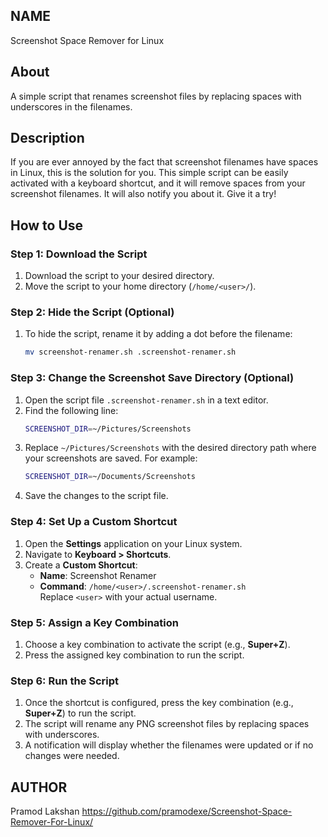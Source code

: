 ## NAME
Screenshot Space Remover for Linux

## About
A simple script that renames screenshot files by replacing spaces with underscores in the filenames.

## Description
If you are ever annoyed by the fact that screenshot filenames have spaces in Linux, this is the solution for you. This simple script can be easily activated with a keyboard shortcut, and it will remove spaces from your screenshot filenames. It will also notify you about it. Give it a try!

## How to Use

### Step 1: Download the Script
1. Download the script to your desired directory.
2. Move the script to your home directory (`/home/<user>/`).

### Step 2: Hide the Script (Optional)
1. To hide the script, rename it by adding a dot before the filename:
   ```bash
   mv screenshot-renamer.sh .screenshot-renamer.sh

### Step 3: Change the Screenshot Save Directory (Optional)
1. Open the script file `.screenshot-renamer.sh` in a text editor.
2. Find the following line:
   ```bash
   SCREENSHOT_DIR=~/Pictures/Screenshots
3. Replace `~/Pictures/Screenshots` with the desired directory path where your screenshots are saved. For example:
   ```bash
   SCREENSHOT_DIR=~/Documents/Screenshots
4. Save the changes to the script file.

### Step 4: Set Up a Custom Shortcut
1. Open the **Settings** application on your Linux system.
2. Navigate to **Keyboard > Shortcuts**.
3. Create a **Custom Shortcut**:
   - **Name**: Screenshot Renamer
   - **Command**: `/home/<user>/.screenshot-renamer.sh`  
     Replace `<user>` with your actual username.

### Step 5: Assign a Key Combination
1. Choose a key combination to activate the script (e.g., **Super+Z**).
2. Press the assigned key combination to run the script.

### Step 6: Run the Script
1. Once the shortcut is configured, press the key combination (e.g., **Super+Z**) to run the script.
2. The script will rename any PNG screenshot files by replacing spaces with underscores.
3. A notification will display whether the filenames were updated or if no changes were needed.

## AUTHOR
Pramod Lakshan https://github.com/pramodexe/Screenshot-Space-Remover-For-Linux/
